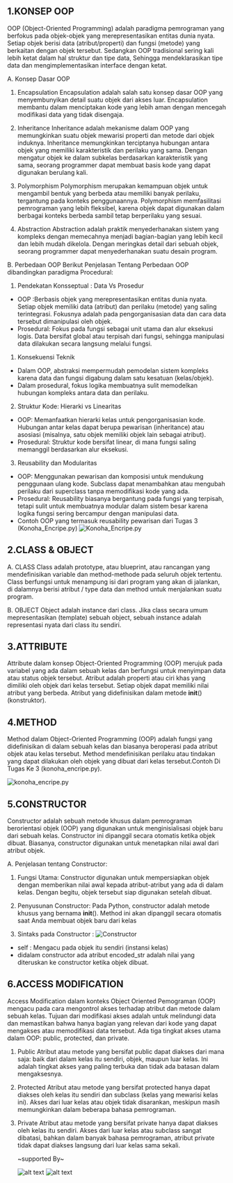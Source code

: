 ## 1.KONSEP OOP

OOP (Object-Oriented Programming) adalah paradigma pemrograman yang berfokus pada objek-objek yang merepresentasikan entitas dunia nyata. Setiap objek berisi data (atribut/properti) dan fungsi (metode) yang berkaitan dengan objek tersebut. Sedangkan OOP tradisional sering kali lebih ketat dalam hal struktur dan tipe data, Sehingga mendeklarasikan tipe data dan mengimplementasikan interface dengan ketat.

A. Konsep Dasar OOP

1. Encapsulation
   Encapsulation adalah salah satu konsep dasar OOP yang menyembunyikan detail suatu objek dari akses luar. Encapsulation membantu dalam menciptakan kode yang lebih aman dengan mencegah modifikasi data yang tidak disengaja.

2. Inheritance
   Inheritance adalah mekanisme dalam OOP yang memungkinkan suatu objek mewarisi properti dan metode dari objek induknya. Inheritance memungkinkan terciptanya hubungan antara objek yang memiliki karakteristik dan perilaku yang sama. Dengan mengatur objek ke dalam subkelas berdasarkan karakteristik yang sama, seorang programmer dapat membuat basis kode yang dapat digunakan berulang kali.

3. Polymorphism
   Polymorphism merupakan kemampuan objek untuk mengambil bentuk yang berbeda atau memiliki banyak perilaku, tergantung pada konteks penggunaannya. Polymorphism memfasilitasi pemrograman yang lebih fleksibel, karena objek dapat digunakan dalam berbagai konteks berbeda sambil tetap berperilaku yang sesuai.

4. Abstraction
   Abstraction adalah praktik menyederhanakan sistem yang kompleks dengan memecahnya menjadi bagian-bagian yang lebih kecil dan lebih mudah dikelola. Dengan meringkas detail dari sebuah objek, seorang programmer dapat menyederhanakan suatu desain program.

B. Perbedaan OOP
Berikut Penjelasan Tentang Perbedaan OOP dibandingkan paradigma Procedural:

1. Pendekatan Konsseptual : Data Vs Prosedur

- OOP :Berbasis objek yang merepresentasikan entitas dunia nyata. Setiap objek memiliki data (atribut) dan perilaku (metode) yang saling terintegrasi. Fokusnya adalah pada pengorganisasian data dan cara data tersebut dimanipulasi oleh objek.
- Prosedural: Fokus pada fungsi sebagai unit utama dan alur eksekusi logis. Data bersifat global atau terpisah dari fungsi, sehingga manipulasi data dilakukan secara langsung melalui fungsi.

1. Konsekuensi Teknik

- Dalam OOP, abstraksi mempermudah pemodelan sistem kompleks karena data dan fungsi digabung dalam satu kesatuan (kelas/objek).
- Dalam prosedural, fokus logika membuatnya sulit memodelkan hubungan kompleks antara data dan perilaku.

2. Struktur Kode: Hierarki vs Linearitas

- OOP: Memanfaatkan hierarki kelas untuk pengorganisasian kode. Hubungan antar kelas dapat berupa pewarisan (inheritance) atau asosiasi (misalnya, satu objek memiliki objek lain sebagai atribut).
- Prosedural: Struktur kode bersifat linear, di mana fungsi saling memanggil berdasarkan alur eksekusi.

3. Reusability dan Modularitas

- OOP: Menggunakan pewarisan dan komposisi untuk mendukung penggunaan ulang kode. Subclass dapat menambahkan atau mengubah perilaku dari superclass tanpa memodifikasi kode yang ada.
- Prosedural: Reusability biasanya bergantung pada fungsi yang terpisah, tetapi sulit untuk membuatnya modular dalam sistem besar karena logika fungsi sering bercampur dengan manipulasi data.
- Contoh OOP yang termasuk reusability pewarisan dari Tugas 3 (Konoha_Encripe.py)
  ![Konoha_Encripe.py](konoha_encripe.py1.png)

## 2.CLASS & OBJECT

A. CLASS
Class adalah prototype, atau blueprint, atau rancangan yang mendefinisikan variable dan method-methode pada seluruh objek tertentu. Class berfungsi untuk menampung isi dari program yang akan di jalankan, di dalamnya berisi atribut / type data dan method untuk menjalankan suatu program.

B. OBJECT
Object adalah instance dari class. Jika class secara umum mepresentasikan (template) sebuah object, sebuah instance adalah representasi nyata dari class itu sendiri.

## 3.ATTRIBUTE

Attribute dalam konsep Object-Oriented Programming (OOP) merujuk pada variabel yang ada dalam sebuah kelas dan berfungsi untuk menyimpan data atau status objek tersebut. Atribut adalah properti atau ciri khas yang dimiliki oleh objek dari kelas tersebut. Setiap objek dapat memiliki nilai atribut yang berbeda. Atribut yang didefinisikan dalam metode **init**() (konstruktor).

## 4.METHOD

Method dalam Object-Oriented Programming (OOP) adalah fungsi yang didefinisikan di dalam sebuah kelas dan biasanya beroperasi pada atribut objek atau kelas tersebut. Method mendefinisikan perilaku atau tindakan yang dapat dilakukan oleh objek yang dibuat dari kelas tersebut.Contoh Di Tugas Ke 3 (konoha_encripe.py).

![konoha_encripe.py](konoha_encripe.py2.png)

## 5.CONSTRUCTOR

Constructor adalah sebuah metode khusus dalam pemrograman berorientasi objek (OOP) yang digunakan untuk menginisialisasi objek baru dari sebuah kelas. Constructor ini dipanggil secara otomatis ketika objek dibuat. Biasanya, constructor digunakan untuk menetapkan nilai awal dari atribut objek.

A. Penjelasan tentang Constructor:

1. Fungsi Utama:
   Constructor digunakan untuk mempersiapkan objek dengan memberikan nilai awal kepada atribut-atribut yang ada di dalam kelas. Dengan begitu, objek tersebut siap digunakan setelah dibuat.

2. Penyusunan Constructor:
   Pada Python, constructor adalah metode khusus yang bernama **init**(). Method ini akan dipanggil secara otomatis saat Anda membuat objek baru dari kelas

3. Sintaks pada Constructor :
   ![Constructor](konoha_encripe.py3.png)

- self : Mengacu pada objek itu sendiri (instansi kelas)
- didalam constructor ada atribut encoded_str adalah nilai yang diteruskan ke constructor ketika objek dibuat.

## 6.ACCESS MODIFICATION

Access Modification dalam konteks Object Oriented Pemograman (OOP) mengacu pada cara mengontrol akses terhadap atribut dan metode dalam sebuah kelas. Tujuan dari modifikasi akses adalah untuk melindungi data dan memastikan bahwa hanya bagian yang relevan dari kode yang dapat mengakses atau memodifikasi data tersebut. Ada tiga tingkat akses utama dalam OOP: public, protected, dan private.

1. Public
   Atribut atau metode yang bersifat public dapat diakses dari mana saja: baik dari dalam kelas itu sendiri, objek, maupun luar kelas.
   Ini adalah tingkat akses yang paling terbuka dan tidak ada batasan dalam mengaksesnya.
2. Protected
   Atribut atau metode yang bersifat protected hanya dapat diakses oleh kelas itu sendiri dan subclass (kelas yang mewarisi kelas ini).
   Akses dari luar kelas atau objek tidak disarankan, meskipun masih memungkinkan dalam beberapa bahasa pemrograman.
3. Private
   Atribut atau metode yang bersifat private hanya dapat diakses oleh kelas itu sendiri.
   Akses dari luar kelas atau subclass sangat dibatasi, bahkan dalam banyak bahasa pemrograman, atribut private tidak dapat diakses langsung dari luar kelas sama sekali.

   ~supported By~

   ![alt text](python-3670A0.png)
   ![alt text](Markdown-000000.png)
